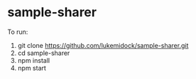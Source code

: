 # sample-sharer

To run:

1. git clone https://github.com/lukemidock/sample-sharer.git
2. cd sample-sharer
3. npm install
4. npm start
